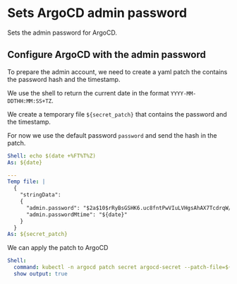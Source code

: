 # Sets ArgoCD admin password

Sets the admin password for ArgoCD.

## Configure ArgoCD with the admin password

To prepare the admin account, we need to create a yaml patch the contains the password hash and the timestamp.

We use the shell to return the current date in the format `YYYY-MM-DDTHH:MM:SS+TZ`.

We create a temporary file `${secret_patch}` that contains the password and the timestamp.

For now we use the default password `password` and send the hash in the patch.

```yaml instacli
Shell: echo $(date +%FT%T%Z)
As: ${date}

---
Temp file: |
  {
    "stringData": 
    {
      "admin.password": "$2a$10$rRyBsGSHK6.uc8fntPwVIuLVHgsAhAX7TcdrqW/RADU0uh7CaChLa",
      "admin.passwordMtime": "${date}"
    }
  }
As: ${secret_patch}
```

We can apply the patch to ArgoCD

```yaml instacli
Shell:
  command: kubectl -n argocd patch secret argocd-secret --patch-file=${secret_patch}
  show output: true
```
